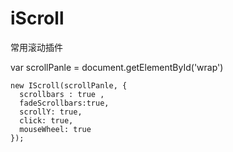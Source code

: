 # iScroll
常用滚动插件

var scrollPanle = document.getElementById('wrap')

    new IScroll(scrollPanle, { 
      scrollbars : true ,
      fadeScrollbars:true,
      scrollY: true,
      click: true,
      mouseWheel: true
    });
